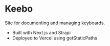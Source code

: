 # Keebo

Site for documenting and managing keyboards.

- Built with Next.js and Strapi
- Deployed to Vercel using getStaticPaths
